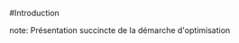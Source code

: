 <!-- .slide: data-breadcrumb="introduction" -->
#Introduction



note:
  Présentation succincte de la démarche d'optimisation
